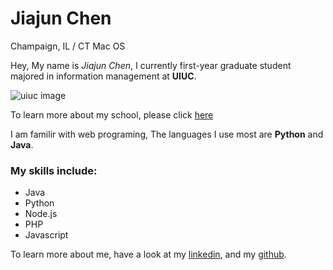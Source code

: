 # Jiajun Chen
Champaign, IL / CT
Mac OS

Hey, My name is *Jiajun Chen*, I currently first-year graduate student majored in information management at **UIUC**.

![uiuc image](https://chemistry.illinois.edu/sites/default/files/inline-images/uiuc%20campus_0.png)

To learn more about my school, please click [here](http://illinois.edu)

I am familir with web programing, The languages I use most are **Python** and **Java**.

### My skills include:
* Java
* Python
* Node.js
* PHP
* Javascript

To learn more about me, have a look at my [linkedin](https://www.linkedin.com/in/jiajunchen1/), and my [github](https://github.com/jiajunc).
